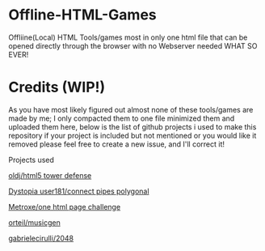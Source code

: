# Offline-HTML-Games
Offliine(Local) HTML Tools/games most in only one html file that can be opened directly through the browser with no Webserver needed WHAT SO EVER!

# Credits (WIP!)
As you have most likely figured out almost none of these tools/games are made by me; I only compacted them to one file minimized them and uploaded them here, below is the list of github projects i used to make this repository if your project is included but not mentioned or you would like it removed please feel free to create a new issue, and I'll correct it!

Projects used

[oldj/html5 tower defense](https://github.com/oldj/html5-tower-defense)

[Dystopia user181/connect pipes polygonal](https://github.com/Dystopia-user181/connect-pipes-polygonal)

[Metroxe/one html page challenge](https://github.com/Metroxe/one-html-page-challenge)

[orteil/musicgen](https://orteil.dashnet.org/musicgen)

[gabrielecirulli/2048](https://github.com/gabrielecirulli/2048)
